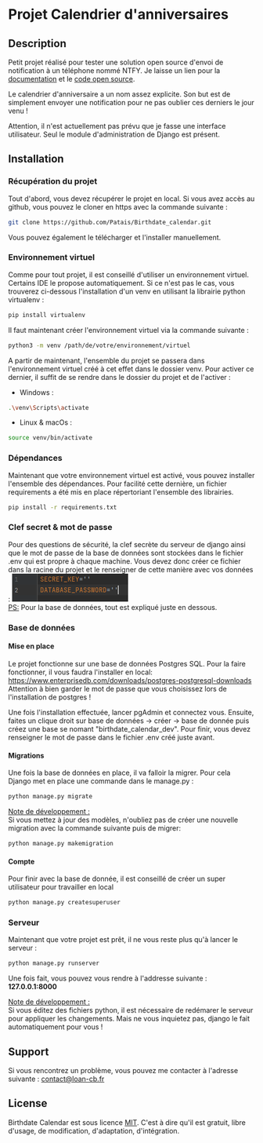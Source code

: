 # Projet Calendrier d'anniversaires

## Description
Petit projet réalisé pour tester une solution open source d'envoi de notification à un téléphone nommé NTFY. Je laisse
un lien pour la [documentation](https://docs.ntfy.sh/) et le [code open source](https://github.com/binwiederhier/ntfy).

Le calendrier d'anniversaire a un nom assez explicite. Son but est de simplement envoyer une notification pour ne pas
oublier ces derniers le jour venu !

Attention, il n'est actuellement pas prévu  que je fasse une interface utilisateur. Seul le module d'administration de
Django est présent.

## Installation
### Récupération du projet
Tout d'abord, vous devez récupérer le projet en local. Si vous avez accès au github, vous pouvez le cloner en https avec 
la commande suivante :
```bash
git clone https://github.com/Patais/Birthdate_calendar.git
```
Vous pouvez également le télécharger et l'installer manuellement.

### Environnement virtuel
Comme pour tout projet, il est conseillé d'utiliser un environnement virtuel. Certains IDE le propose automatiquement.
Si ce n'est pas le cas, vous trouverez ci-dessous l'installation d'un venv en utilisant la librairie python virtualenv :

```bash
pip install virtualenv
```
Il faut maintenant créer l'environnement virtuel via la commande suivante :
```bash
python3 -m venv /path/de/votre/environnement/virtuel 
```
A partir de maintenant, l'ensemble du projet se passera dans l'environnement virtuel créé à cet effet dans le dossier
venv. Pour activer ce dernier, il suffit de se rendre dans le dossier du projet et de l'activer :

- Windows :
```bash
.\venv\Scripts\activate
```

- Linux & macOs :
```bash
source venv/bin/activate
```

### Dépendances
Maintenant que votre environnement virtuel est activé, vous pouvez installer l'ensemble des dépendances. Pour facilité
cette dernière, un fichier requirements a été mis en place répertoriant l'ensemble des librairies.

```bash
pip install -r requirements.txt
```

### Clef secret & mot de passe
Pour des questions de sécurité, la clef secrète du serveur de django ainsi que le mot de passe de la base de données
sont stockées dans le fichier .env qui est propre à chaque machine. Vous devez donc créer ce fichier dans la racine du
projet et le renseigner de cette manière avec vos données : 
![img.png](static/img.png)
<br>
<u>PS:</u> Pour la base de données, tout est expliqué juste en dessous.

### Base de données
#### Mise en place
Le projet fonctionne sur une base de données Postgres SQL. Pour la faire fonctionner, il vous faudra l'installer en local:
https://www.enterprisedb.com/downloads/postgres-postgresql-downloads
<br>
Attention à bien garder le mot de passe que vous choisissez lors de l'installation de postgres !

Une fois l'installation effectuée, lancer pgAdmin et connectez vous.
Ensuite, faites un clique droit sur base de données -> créer -> base de donnée puis créez une base se nomant 
"birthdate_calendar_dev".
Pour finir, vous devez renseigner le mot de passe dans le fichier .env créé juste avant.

#### Migrations
Une fois la base de données en place, il va falloir la migrer. Pour cela Django met en place une commande dans 
le manage.py :
```bash
python manage.py migrate
```

<u>Note de développement :</u> <br>
Si vous mettez à jour des modèles, n'oubliez pas de créer une nouvelle migration avec la commande suivante puis de 
migrer:
```bash
python manage.py makemigration
```

#### Compte
Pour finir avec la base de donnée, il est conseillé de créer un super utilisateur pour travailler en local
```bash
python manage.py createsuperuser
```

### Serveur
Maintenant que votre projet est prêt, il ne vous reste plus qu'à lancer le serveur :
```bash
python manage.py runserver
```
Une fois fait, vous pouvez vous rendre à l'addresse suivante : <b>127.0.0.1:8000</b>
<br>

<u>Note de développement :</u> <br>
Si vous éditez des fichiers python, il est nécessaire de redémarer le serveur pour appliquer les changements. Mais ne
vous inquietez pas, django le fait automatiquement pour vous !

## Support
Si vous rencontrez un problème, vous pouvez me contacter à l'adresse suivante : contact@loan-cb.fr

## License
Birthdate Calendar est sous licence [MIT](https://choosealicense.com/licenses/mit/). C'est à dire qu'il est gratuit,
libre d'usage, de modification, d'adaptation, d'intégration.
